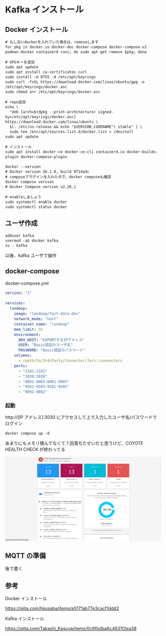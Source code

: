 # Kafka インストール

## Docker インストール

```shell
# もし古いdockerを入れていた場合は、removeします
for pkg in docker.io docker-doc docker-compose docker-compose-v2 podman-docker containerd runc; do sudo apt-get remove $pkg; done

# GPGキーを追加
sudo apt update
sudo apt install ca-certificates curl
sudo install -m 0755 -d /etc/apt/keyrings
sudo curl -fsSL https://download.docker.com/linux/ubuntu/gpg -o /etc/apt/keyrings/docker.asc
sudo chmod a+r /etc/apt/keyrings/docker.asc

# repo追加
echo \
  "deb [arch=$(dpkg --print-architecture) signed-by=/etc/apt/keyrings/docker.asc] https://download.docker.com/linux/ubuntu \
  $(. /etc/os-release && echo "$VERSION_CODENAME") stable" | \
  sudo tee /etc/apt/sources.list.d/docker.list > /dev/null
sudo apt update

# インストール
sudo apt install docker-ce docker-ce-cli containerd.io docker-buildx-plugin docker-compose-plugin

docker --version
# Docker version 26.1.0, build 9714adc
# composeプラグインを入れたので、docker composeも確認
docker compose version
# Docker Compose version v2.26.1

# enableしましょう
sudo systemctl enable docker
sudo systemctl status docker
```

## ユーザ作成

```shell
adduser kafka
usermod -aG docker kafka
su - kafka
```

以後、kafka ユーザで操作

## docker-compose

docker-compose.yml

```yaml
version: "2"

services:
  landoop:
    image: "landoop/fast-data-dev"
    network_mode: "host"
    container_name: "landoop"
    mem_limit: 3G
    environment:
      ADV_HOST: "EXPORTするIPアドレス"
      USER: "Basic認証のユーザ名"
      PASSWORD: "Basic認証のパスワード"
    volumes:
      - /path/to/3rd/Party/Connector/Jars:/connectors
    ports:
      - "2181:2181"
      - "3030:3030"
      - "8081-8083:8081-8083"
      - "9581-9585:9581-9585"
      - "9092:9092"
```

### 起動

http://[IP アドレス]:3030 にアクセスして上で入力したユーザ名/パスワードでログイン

```shell
docker compose up -d
```

あまりにもメモリ積んでなくて 1 回落ちたせいだと思うけど、COYOTE HEALTH CHECK が終わってる

![](img/10_screenshot.png)

## MQTT の準備

後で書く

## 参考

Docker インストール

https://qiita.com/hkusaba/items/e5171ab77e3cacf1ddd2

Kafka インストール

https://qiita.com/Takashi_Kasuya/items/0c6fbdba6c4631f2ea38

```

```
